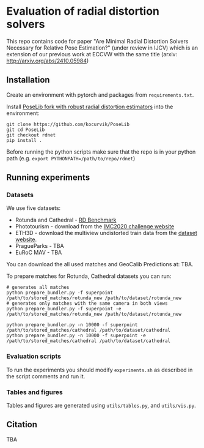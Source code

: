 # Evaluation of radial distortion solvers

This repo contains code for paper "Are Minimal Radial Distortion Solvers Necessary for Relative Pose Estimation?" (under review in IJCV) which is an extension of our previous work at ECCVW with the same title (arxiv: http://arxiv.org/abs/2410.05984)

## Installation

Create an environment with pytorch and packages from `requirements.txt`.

Install [PoseLib fork with robust radial distortion estimators](https://github.com/kocurvik/PoseLib/tree/rdnet) into the environment:
```shell
git clone https://github.com/kocurvik/PoseLib
git cd PoseLib
git checkout rdnet
pip install .
```

Before running the python scripts make sure that the repo is in your python path (e.g. `export PYTHONPATH=/path/to/repo/rdnet`)

## Running experiments

### Datasets
We use five datasets:
* Rotunda and Cathedral - [RD Benchmark](https://drive.google.com/drive/folders/1XmCglJMU1s6jDq5KcHmo5w2fH6ZTlj6y?usp=drive_link)
* Phototourism - download from the [IMC2020 challenge website](https://www.cs.ubc.ca/~kmyi/imw2020/data.html)
* ETH3D - download the multiview undistorted train data from the [dataset website](https://www.eth3d.net/datasets#high-res-multi-view-training-data).
* PragueParks - TBA
* EuRoC MAV - TBA

You can download the all used matches and GeoCalib Predictions at: TBA.

To prepare matches for Rotunda, Cathedral datasets you can run:
```shell
# generates all matches
python prepare_bundler.py -f superpoint /path/to/stored_matches/rotunda_new /path/to/dataset/rotunda_new
# generates only matches with the same camera in both views
python prepare_bundler.py -f superpoint -e /path/to/stored_matches/rotunda_new /path/to/dataset/rotunda_new

python prepare_bundler.py -n 10000 -f superpoint /path/to/stored_matches/cathedral /path/to/dataset/cathedral
python prepare_bundler.py -n 10000 -f superpoint -e /path/to/stored_matches/cathedral /path/to/dataset/cathedral
```

### Evaluation scripts

To run the experiments you should modify `experiments.sh` as described in the script comments and run it.

### Tables and figures

Tables and figures are generated using `utils/tables.py`, and `utils/vis.py`.

## Citation
TBA
